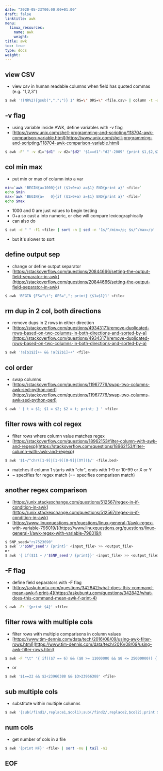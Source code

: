 ```yaml
---
date: "2020-05-23T00:00:00+01:00"
draft: false
linktitle: awk
menu:
  linux_resources:
    name: awk
    weight: 
title: awk
toc: true
type: docs
weight: 
---
```


<!--
1. replace linux_resources with dir in /content/subdir/ e.g. r_resources
2. replace 2020-05-23 with YYYY-MM-DD e.g. 2020-05-20
3. replace awk with page name e.g. dplyr
4. replace  with weight e.g. 20
-->

## view CSV
- view csv in human readable columns when field has quoted commas (e.g. "1,2,3")
```bash
$ awk '!(NR%2){gsub(",",";")} 1' RS=\" ORS=\" <file.csv> | column -t -s , | less -S
```

## -v flag
- using variable inside AWK, define variables with -v flag
- [https://www.unix.com/shell-programming-and-scripting/118704-awk-comparison-variable.html](https://www.unix.com/shell-programming-and-scripting/118704-awk-comparison-variable.html)
```bash
$ awk -F" " -v d1="$d1" -v d2="$d2" '$1==d1"-"d2"-2009" {print $1,$2,$3,$4,$5}'
```

## col min max
- put min or max of column into a var
```bash
min=`awk 'BEGIN{a=1000}{if ($1<0+a) a=$1} END{print a}' <file>`
echo $min
max=`awk 'BEGIN{a=   0}{if ($1>0+a) a=$1} END{print a}' <file>`
echo $max
```
- 1000 and 0 are just values to begin testing
- 0+a so cast a into numeric, or else will compare lexicographically
- can also do
```bash
$ cut -d " " -f1 <file> | sort -n | sed -n '1s/^/min=/p; $s/^/max=/p'
```
- but it's slower to sort

## define output sep
- change or define output separator
- [https://stackoverflow.com/questions/20844666/setting-the-output-field-separator-in-awk](https://stackoverflow.com/questions/20844666/setting-the-output-field-separator-in-awk)
```bash
$ awk 'BEGIN {FS="\t"; OFS=","; print} {$1=$1}1' <file>
```

## rm dup in 2 col, both directions
- remove dups in 2 rows in either direction
- [https://stackoverflow.com/questions/49343171/remove-duplicated-rows-based-on-two-columns-in-both-directions-and-sorted-by-a](https://stackoverflow.com/questions/49343171/remove-duplicated-rows-based-on-two-columns-in-both-directions-and-sorted-by-a)
```bash
$ awk '!a[$1$2]++ && !a[$2$1]++' <file>
```

## col order
- swap columns
- [https://stackoverflow.com/questions/11967776/swap-two-columns-awk-sed-python-perl](https://stackoverflow.com/questions/11967776/swap-two-columns-awk-sed-python-perl)
```bash
$ awk ' { t = $1; $1 = $2; $2 = t; print; } ' <file>
```

## filter rows with col regex
- filter rows where column value matches regex
- [https://stackoverflow.com/questions/18962153/filter-column-with-awk-and-regexp](https://stackoverflow.com/questions/18962153/filter-column-with-awk-and-regexp)
```bash
$ awk '$1~/^chr([1-9]|[1-9][0-9]|[XY])$/' <file.bed>
```
- matches if column 1 starts with "chr", ends with 1-9 or 10-99 or X or Y
- ~ specifies for regex match (== specifies comparison match)

## another regex comparison
- [https://unix.stackexchange.com/questions/512567/regex-in-if-condition-in-awk](https://unix.stackexchange.com/questions/512567/regex-in-if-condition-in-awk)
- [https://www.linuxquestions.org/questions/linux-general-1/awk-regex-with-variable-796019/](https://www.linuxquestions.org/questions/linux-general-1/awk-regex-with-variable-796019/)
```bash
$ SNP_seed="rs7523690"
$ awk '/'$SNP_seed'/ {print}' <input_file> >> <output_file>
or
$ awk '{ if($11 ~ /'$SNP_seed'/ {print}}' <input_file> >> <output_file>
```

## -F flag
- define field separators with -F flag
- [https://askubuntu.com/questions/342842/what-does-this-command-mean-awk-f-print-4](https://askubuntu.com/questions/342842/what-does-this-command-mean-awk-f-print-4)
```bash
$ awk -F: '{print $4}' <file>
```

## filter rows with multiple cols
- filter rows with multiple comparisons in column values
- [https://www.tim-dennis.com/data/tech/2016/08/09/using-awk-filter-rows.html](https://www.tim-dennis.com/data/tech/2016/08/09/using-awk-filter-rows.html)
```bash
$ awk -F "\t" '{ if(($7 == 6) && ($8 >= 11000000 && $8 <= 25000000)) { print } }' <file>
```
- or
```bash
$ awk '$1==22 && $2<23966388 && $3>23966388' <file>
```

## sub multiple cols
- substitute within multiple columns
```bash
$ awk '{sub(/find1/,replace1,$col1);sub(/find2/,replace2,$col2);print $col1, $col2}' input.txt > output.txt
```

## num cols
- get number of cols in a file
```bash
$ awk '{print NF}' <file> | sort -nu | tail -n1
```

## EOF